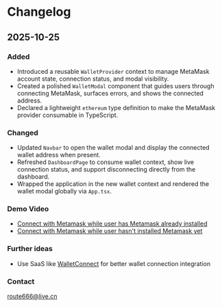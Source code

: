 # Changelog

## 2025-10-25

### Added
- Introduced a reusable `WalletProvider` context to manage MetaMask account state, connection status, and modal visibility.
- Created a polished `WalletModal` component that guides users through connecting MetaMask, surfaces errors, and shows the connected address.
- Declared a lightweight `ethereum` type definition to make the MetaMask provider consumable in TypeScript.

### Changed
- Updated `Navbar` to open the wallet modal and display the connected wallet address when present.
- Refreshed `DashboardPage` to consume wallet context, show live connection status, and support disconnecting directly from the dashboard.
- Wrapped the application in the new wallet context and rendered the wallet modal globally via `App.tsx`.

### Demo Video
- [Connect with Metamask while user has Metamask already installed](https://www.awesomescreenshot.com/video/45649214)
- [Connect with Metamask while user hasn't installed Metamask yet](https://www.awesomescreenshot.com/video/45649284?key=bfc720a8f0a7bd2a001c0de8d1f5a0a4)

### Further ideas
- Use SaaS like [WalletConnect](https://walletconnect.com/) for better wallet connection integration

### Contact
<Min Ju> route666@live.cn